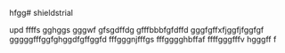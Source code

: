 hfgg# shieldstrial

upd
ffffs
gghggs
gggwf
gfsgdffdg
gfffbbbfgfdffd
gggfgffхfjggfjfggfgf
gggggfffggfghggdfgffggfd
fffgggnjfffgs
fffgggghbffaf
ffffgggfffv
hgggff
f
